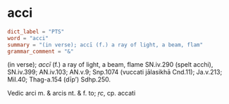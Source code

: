 # acci

``` toml
dict_label = "PTS"
word = "acci"
summary = "(in verse); accī (f.) a ray of light, a beam, flam"
grammar_comment = "&"
```

(in verse); *accī* (f.) a ray of light, a beam, flame SN.iv.290 (spelt acchi), SN.iv.399; AN.iv.103; AN.v.9; Snp.1074 (vuccati jālasikhā Cnd.11); Ja.v.213; Mil.40; Thag\-a.154 (dīp’) Sdhp.250.

Vedic arci m. & arcis nt. & f. to; *ṛc*, cp. accati

